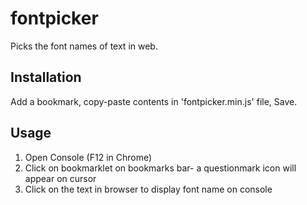 # fontpicker
Picks the font names of text in web.

## Installation
Add a bookmark, copy-paste contents in 'fontpicker.min.js' file, Save.

## Usage
1. Open Console (F12 in Chrome)
2. Click on bookmarklet on bookmarks bar- a questionmark icon will appear on cursor
3. Click on the text in browser to display font name on console
